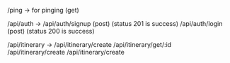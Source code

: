 /ping -> for pinging (get)

/api/auth ->
/api/auth/signup (post) (status 201 is success)
/api/auth/login (post) (status 200 is success)

/api/itinerary ->
/api/itinerary/create
/api/itinerary/get/:id
/api/itinerary/create
/api/itinerary/create